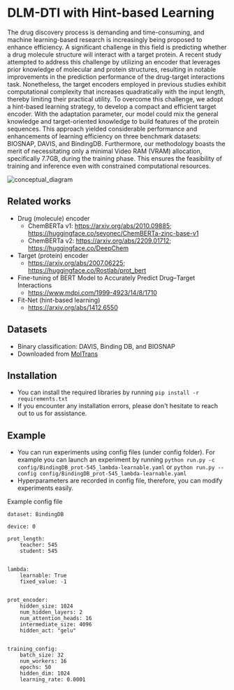 # DLM-DTI with Hint-based Learning

The drug discovery process is demanding and time-consuming, and machine learning-based research is increasingly being proposed to enhance efficiency. A significant challenge in this field is predicting whether a drug molecule structure will interact with a target protein. A recent study attempted to address this challenge by utilizing an encoder that leverages prior knowledge of molecular and protein structures, resulting in notable improvements in the prediction performance of the drug-target interactions task. Nonetheless, the target encoders employed in previous studies exhibit computational complexity that increases quadratically with the input length, thereby limiting their practical utility. To overcome this challenge, we adopt a hint-based learning strategy, to develop a compact and efficient target encoder. With the adaptation parameter, our model could mix the general knowledge and target-oriented knowledge to build features of the protein sequences. This approach yielded considerable performance and enhancements of learning efficiency on three benchmark datasets: BIOSNAP, DAVIS, and BindingDB. Furthermore, our methodology boasts the merit of necessitating only a minimal Video RAM (VRAM) allocation, specifically 7.7GB, during the training phase. This ensures the feasibility of training and inference even with constrained computational resources.

![conceptual_diagram](https://user-images.githubusercontent.com/37280722/230818993-072d3c21-b580-4d16-9651-aa745f30153b.jpg)

## Related works
- Drug (molecule) encoder
	- ChemBERTa v1:	https://arxiv.org/abs/2010.09885; https://huggingface.co/seyonec/ChemBERTa-zinc-base-v1
	- ChemBERTa v2: https://arxiv.org/abs/2209.01712; https://huggingface.co/DeepChem
- Target (protein) encoder
	- https://arxiv.org/abs/2007.06225; https://huggingface.co/Rostlab/prot_bert
- Fine-tuning of BERT Model to Accurately Predict Drug–Target Interactions
	- https://www.mdpi.com/1999-4923/14/8/1710
- Fit-Net (hint-based learning)
	- https://arxiv.org/abs/1412.6550

## Datasets
- Binary classification: DAVIS, Binding DB, and BIOSNAP
- Downloaded from [MolTrans](https://github.com/kexinhuang12345/MolTrans/tree/master/dataset)

## Installation
- You can install the required libraries by running `pip install -r requirements.txt`
- If you encounter any installation errors, please don't hesitate to reach out to us for assistance.

## Example
- You can run experiments using config files (under config folder). For example you can launch an experiment by running `python run.py -c config/BindingDB_prot-545_lambda-learnable.yaml` or `python run.py --config config/BindingDB_prot-545_lambda-learnable.yaml`
- Hyperparameters are recorded in config file, therefore, you can modify experiments easily. 

Example config file

```
dataset: BindingDB

device: 0

prot_length: 
    teacher: 545
    student: 545


lambda:
    learnable: True
    fixed_value: -1


prot_encoder:
    hidden_size: 1024
    num_hidden_layers: 2
    num_attention_heads: 16
    intermediate_size: 4096
    hidden_act: "gelu"


training_config:
    batch_size: 32
    num_workers: 16
    epochs: 50
    hidden_dim: 1024
    learning_rate: 0.0001
```
